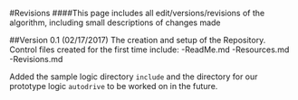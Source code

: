 #Revisions
####This page includes all edit/versions/revisions of the algorithm, including small descriptions of changes made


##Version 0.1 (02/17/2017)
The creation and setup of the Repository. Control files created for the first time include:
-ReadMe.md
-Resources.md
-Revisions.md

Added the sample logic directory `include` and the directory for our prototype logic `autodrive` to be worked on in the future. 
